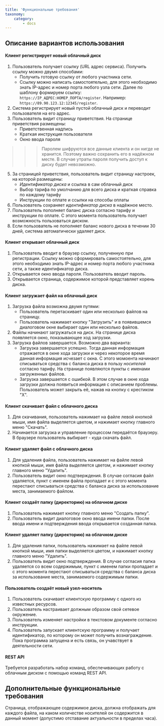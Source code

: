 ```yaml
---
title: 'Функциональные требования'
taxonomy:
    category:
        - docs
---
```


## Описание вариантов использования
#### Клиент регистрирует новый облачный диск
1. Пользователь получает ссылку (URL адрес сервиса). Получить ссылку можно двумя способами:
	* Получить готовую ссылку от любого участника сети.  
    * Ссылку можно написать самостоятельно, для этого необходимо знать IP-адрес и номер порта любого узла сети. Далее по шаблону формируем ссылку: `https://IP_АДРЕС:НОМЕР_ПОРТА/register`. Например: `https://89.90.123.12:12345/register`.  
3. Система регистрирует новый пустой облачный диск и переводит пользователя на его адрес.
4. Пользователь видит страницу приветствия. На странице приветствия размещены:
	* Приветственная надпись
    * Краткая инструкция пользователя
	* Окно ввода пароля  
>>> Паролем шифруются все данные клиента и он нигде не хранится. Поэтому важно сохранить его в надёжном месте. В случае утраты пароля получить доступ к диску будет невозможно.  

5. За страницей приветствия, пользователь видит страницу настроек, на которой размещены:
	* _Идентификатор диска_ и ссылка в сам облачный диск
	* Выбор тарифа по умолчанию для всего диска и краткая справка по каждому тарифу
	* Инструкции по оплате и ссылки на способы оплаты
6. Пользователь сохраняет _идентификатор диска_ в надёжное место.
7. Пользователь пополняет баланс диска согласно тарифу и инструкции по оплате. С этого момента пользователь получает возможность пользоваться диском.
8. Если пользователь не пополняет баланс нового диска в течении 30 дней, система автоматически удаляет диск.

#### Клиент открывает облачный диск
1. Пользователь вводит в браузер ссылку, полученную при регистрации. Ссылку можно сформировать самостоятельно, для этого необходимо знать IP-адрес и номер порта любого участника сети, а также идентификатор диска.
2. Открывается окно ввода пароля. Пользователь вводит пароль.
3. Открывается страница, содержимое которой представляет корень диска. 

#### Клиент загружает файл на облачный диск
1. Загрузка файла возможна двумя путями:
	* Пользователь перетаскивает один или несколько файлов на страницу.
	* Пользователь нажимает кнопку "Загрузить" и в появившемся диалоговом окне выбирает один или несколько файлов.
2. Файлы начинают загружаться на диск. На странице диска появляется окно, показывающее ход загрузки.
3. Загрузка файлов завершается. Возможно два варианта:
	* Загрузка завершается успешно. Тогда данная информация отражается в окне хода загрузки и через некоторое время данная информация исчезает с окна. С этого момоента начинают списываться средства с баланса диска в пользу _носителей_ согласно тарифу. На странице появляются пункты с именами загруженных файлов.
	* Загрузка завершается с ошибкой. В этом случае в окне хода загрузки должна появиться информация с описанием проблемы. Пользователь может закрыть её, нажав на кнопку с крестиком "X".

#### Клиент скачивает файл с облачного диска
1. Для скачивания, пользователь нажимает на файле левой кнопкой мыши, имя файла выделяется цветом, и нажимает кнопку главного меню "Скачать".
2. Начинается загрузка и управление процессом передаётся браузеру. В браузере пользователь выбирает - куда скачать файл.

#### Клиент удаляет файл с облачного диска
1. Для удаления файла, пользователь нажимает на файле левой кнопкой мыши, имя файла выделяется цветом, и нажимает кнопку главного меню "Удалить".
2. Пользователь видит окно подтверждения. В случае согласия файл удаляется, пункт с именем файла пропадает и с этого момента перестают списываться средства с баланса диска за использование места, занимаемого файлом.

#### Клиент создаёт папку (директорию) на облачном диске
1. Пользователь нажимает кнопку главного меню "Создать папку".
2. Пользователь видит диалоговое окно ввода имени папки. После ввода имени и подтверждения ввода открывается созданная папка.

#### Клиент удаляет папку (директорию) на облачном диске
1. Для удаления папки, пользователь нажимает на файле левой кнопкой мыши, имя папки выделяется цветом, и нажимает кнопку главного меню "Удалить".
2. Пользователь видит окно подтверждения. В случае согласия папка удаляется со всем содержимым, пункт с именем папки пропадает и с этого момента перестают списываться средства с баланса диска за использование места, занимаемого содержимым папки.

#### Пользователь создаёт новый узел-носитель
1. Пользователь скачивает клиентскую программу с одного из известных ресурсов.
2. Пользователь настраивает должным образом свой сетевое окружение.
3. Пользователь изменяет настройки в текстовом документе согласно инструкции.
4. Пользователь запускает клиентскую программу и получает идентификатор, по которому он может получить вознаграждение. Пока программа запущена и есть связь, он учавствует в деятельности сети.

#### REST API
Требуется разработать набор команд, обеспечивающих работу с облачным диском с помощью команд REST API. 

## Дополнительные функциональные требования
Страница, отображающее содержимое диска, должна отображать для каждого файла, на каком количестве носителей он содержится в данный момент (допустимо отставание актуальности в пределах часа).